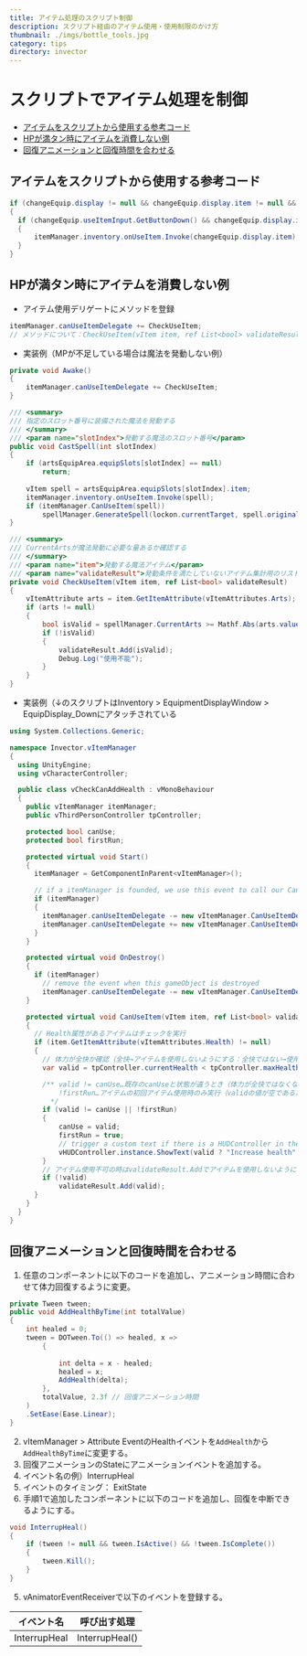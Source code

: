 ```yaml
---
title: アイテム処理のスクリプト制御
description: スクリプト経由のアイテム使用・使用制限のかけ方
thumbnail: ./imgs/bottle_tools.jpg
category: tips
directory: invector
---
```


# スクリプトでアイテム処理を制御

- [アイテムをスクリプトから使用する参考コード](#アイテムをスクリプトから使用する参考コード)
- [HPが満タン時にアイテムを消費しない例](#hpが満タン時にアイテムを消費しない例)
- [回復アニメーションと回復時間を合わせる](#回復アニメーションと回復時間を合わせる)

## アイテムをスクリプトから使用する参考コード

``` csharp
if (changeEquip.display != null && changeEquip.display.item != null && changeEquip.display.item.type == vItemType.Consumable)
{
  if (changeEquip.useItemInput.GetButtonDown() && changeEquip.display.item.amount > 0)
  {
      itemManager.inventory.onUseItem.Invoke(changeEquip.display.item);
  }
}
```

## HPが満タン時にアイテムを消費しない例

- アイテム使用デリゲートにメソッドを登録

``` csharp
itemManager.canUseItemDelegate += CheckUseItem;
// メソッドについて：CheckUseItem(vItem item, ref List<bool> validateResult)
```

- 実装例（MPが不足している場合は魔法を発動しない例）

```csharp
private void Awake()
{
    itemManager.canUseItemDelegate += CheckUseItem;
}

/// <summary>
/// 指定のスロット番号に装備された魔法を発動する
/// </summary>
/// <param name="slotIndex">発動する魔法のスロット番号</param>
public void CastSpell(int slotIndex)
{
    if (artsEquipArea.equipSlots[slotIndex] == null)
        return;
    
    vItem spell = artsEquipArea.equipSlots[slotIndex].item;
    itemManager.inventory.onUseItem.Invoke(spell);
    if (itemManager.CanUseItem(spell))
        spellManager.GenerateSpell(lockon.currentTarget, spell.originalObject.GetComponent<Spell>(), spell.customHandler);
}

/// <summary>
/// CurrentArtsが魔法発動に必要な量あるか確認する
/// </summary>
/// <param name="item">発動する魔法アイテム</param>
/// <param name="validateResult">発動条件を満たしていないアイテム集計用のリスト</param>
private void CheckUseItem(vItem item, ref List<bool> validateResult)
{
    vItemAttribute arts = item.GetItemAttribute(vItemAttributes.Arts);
    if (arts != null)
    {
        bool isValid = spellManager.CurrentArts >= Mathf.Abs(arts.value);
        if (!isValid)
        {
            validateResult.Add(isValid);
            Debug.Log("使用不能");
        }
    }
}
```

- 実装例（↓のスクリプトはInventory > EquipmentDisplayWindow > EquipDisplay_Downにアタッチされている

``` csharp
using System.Collections.Generic;

namespace Invector.vItemManager
{
  using UnityEngine;
  using vCharacterController;

  public class vCheckCanAddHealth : vMonoBehaviour
  {
    public vItemManager itemManager;
    public vThirdPersonController tpController;

    protected bool canUse;
    protected bool firstRun;

    protected virtual void Start()
    {
      itemManager = GetComponentInParent<vItemManager>();

      // if a itemManager is founded, we use this event to call our CanUseItem method 
      if (itemManager)
      {
        itemManager.canUseItemDelegate -= new vItemManager.CanUseItemDelegate(CanUseItem);
        itemManager.canUseItemDelegate += new vItemManager.CanUseItemDelegate(CanUseItem);
      }
    }

    protected virtual void OnDestroy()
    {
      if (itemManager)
        // remove the event when this gameObject is destroyed
        itemManager.canUseItemDelegate -= new vItemManager.CanUseItemDelegate(CanUseItem);
    }

    protected virtual void CanUseItem(vItem item, ref List<bool> validateResult)
    {
      // Health属性があるアイテムはチェックを実行
      if (item.GetItemAttribute(vItemAttributes.Health) != null)
      {
        // 体力が全快か確認（全快→アイテムを使用しないようにする：全快ではない→使用）
        var valid = tpController.currentHealth < tpController.maxHealth;

        /** valid != canUse…既存のcanUseと状態が違うとき（体力が全快ではなくなった or 全快になった）
            !firstRun…アイテムの初回アイテム使用時のみ実行（validの値が空であるため）
          */
        if (valid != canUse || !firstRun)
        {
            canUse = valid;
            firstRun = true;
            // trigger a custom text if there is a HUDController in the scene
            vHUDController.instance.ShowText(valid ? "Increase health" : "Can't use " + item.name + " because your health is full", 4f);
        }
        // アイテム使用不可の時はvalidateResult.Addでアイテムを使用しないようにする
        if (!valid)
            validateResult.Add(valid);
      }
    }
  }
}
```

## 回復アニメーションと回復時間を合わせる

1. 任意のコンポーネントに以下のコードを追加し、アニメーション時間に合わせて体力回復するように変更。
  ``` csharp
  private Tween tween;
  public void AddHealthByTime(int totalValue)
  {
      int healed = 0;
      tween = DOTween.To(() => healed, x =>
          {
              
              int delta = x - healed;
              healed = x;
              AddHealth(delta);
          },
          totalValue, 2.3f // 回復アニメーション時間
      )
      .SetEase(Ease.Linear);
  }
  ```

2. vItemManager > Attribute EventのHealthイベントを`AddHealth`から`AddHealthByTime`に変更する。
3. 回復アニメーションのStateにアニメーションイベントを追加する。
  1. イベント名の例）InterrupHeal
  2. イベントのタイミング： ExitState
4. 手順1で追加したコンポーネントに以下のコードを追加し、回復を中断できるようにする。

  ``` csharp
  void InterrupHeal()
  {
      if (tween != null && tween.IsActive() && !tween.IsComplete())
      {
          tween.Kill();
      }
  }
  ```

5. vAnimatorEventReceiverで以下のイベントを登録する。

  |イベント名|呼び出す処理|
  |---|---|
  |InterrupHeal|InterrupHeal()|